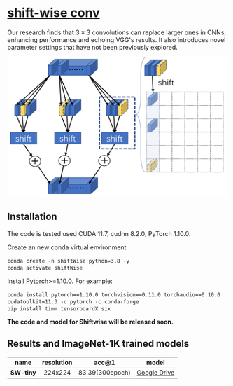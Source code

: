 # [shift-wise conv](https://github.com/lidc54/shift-wiseConv)
Our research finds that $3 \times 3$ convolutions can replace larger ones in CNNs, enhancing performance and echoing VGG's results. It also introduces novel parameter settings that have not been previously explored.

<p align="center">
<img src="SW.png" width="500" height="320">
</p>

## Installation

The code is tested used CUDA 11.7, cudnn 8.2.0, PyTorch 1.10.0.

Create an new conda virtual environment
```
conda create -n shiftWise python=3.8 -y
conda activate shiftWise
```

Install [Pytorch](https://pytorch.org/)>=1.10.0. For example:
```
conda install pytorch==1.10.0 torchvision==0.11.0 torchaudio==0.10.0 cudatoolkit=11.3 -c pytorch -c conda-forge
pip install timm tensorboardX six
```

**The code and model for Shiftwise will be released soon.**

## Results and ImageNet-1K trained models

 **name**   | **resolution** | **acc@1**       | **model**                                                                                          
:----------:|:--------------:|:---------------:|:--------------------------------------------------------------------------------------------------:
 **SW-tiny** | 224x224        | 83.39(300epoch)  | [Google Drive](https://drive.google.com/file/d/1U4DOZv5V9_7wJdqdicjp0tCmNIdRNJOc/view?usp=sharing) 
                         

<!-- ## cite
If you find this repository useful, please consider giving a star star and cite our paper. -->
